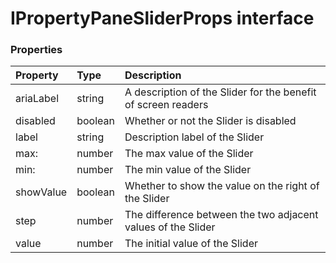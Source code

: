 # IPropertyPaneSliderProps interface





### Properties

| Property	   | Type	| Description|
|:-------------|:-------|:-----------|
|ariaLabel      | string | A description of the Slider for the benefit of screen readers |
|disabled      | boolean | Whether or not the Slider is disabled |
|label      | string | Description label of the Slider |
|max:      | number | The max value of the Slider |
|min:      | number | The min value of the Slider |
|showValue      | boolean | Whether to show the value on the right of the Slider |
|step      | number | The difference between the two adjacent values of the Slider |
|value      | number | The initial value of the Slider |




